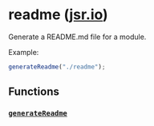 # readme ([jsr.io](https://jsr.io/@tugrulates/readme))

Generate a README.md file for a module.

Example:

```ts
generateReadme("./readme");
```

## Functions

### [`generateReadme`](https://jsr.io/@tugrulates/readme/doc/~/generateReadme)
